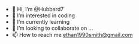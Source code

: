 - 👋 Hi, I’m @Hubbard7
- 👀 I’m interested in coding 
- 🌱 I’m currently learning 
- 💞️ I’m looking to collaborate on ...
- 📫 How to reach me ethan1990smith@gmail.com

<!---
Hubbard7/Hubbard7 is a ✨ special ✨ repository because its `README.md` (this file) appears on your GitHub profile.
You can click the Preview link to take a look at your changes.
--->
